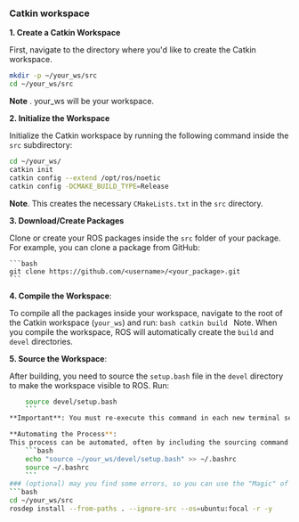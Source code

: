 ### Catkin workspace

**1. Create a Catkin Workspace**

First, navigate to the directory where you'd like to create the Catkin workspace. 
 	
```bash
mkdir -p ~/your_ws/src
cd ~/your_ws/src
```

**Note** . your_ws will be your workspace.

**2. Initialize the Workspace**

Initialize the Catkin workspace by running the following command inside the `src` subdirectory:

```bash
cd ~/your_ws/
catkin init
catkin config --extend /opt/ros/noetic
catkin config -DCMAKE_BUILD_TYPE=Release
```

**Note**. This creates the necessary `CMakeLists.txt` in the `src` directory.

**3. Download/Create Packages**

Clone or create your ROS packages inside the `src` folder of your package. For example, you can clone a package from GitHub:

 	```bash
 	git clone https://github.com/<username>/<your_package>.git
 	```

**4. Compile the Workspace**:

To compile all the packages inside your workspace, navigate to the root of the Catkin workspace (`your_ws`) and run:
 	```bash
 	catkin build
 	```
Note. When you compile the workspace, ROS will automatically create the `build` and `devel` directories.

**5. Source the Workspace**:

After building, you need to source the `setup.bash` file in the `devel` directory to make the workspace visible to ROS. Run:

```bash
 	source devel/setup.bash
 	```
**Important**: You must re-execute this command in each new terminal session where you want ROS to recognize the packages in this workspace.

**Automating the Process**:
This process can be automated, often by including the sourcing command in the `.bashrc` file. To do this, add the following line to your `~/.bashrc` file:
 	```bash
 	echo "source ~/your_ws/devel/setup.bash" >> ~/.bashrc
 	source ~/.bashrc
 	```
### (optional) may you find some errors, so you can use the "Magic" of rosdep
```bash
cd ~/your_ws/src
rosdep install --from-paths . --ignore-src --os=ubuntu:focal -r -y

```

